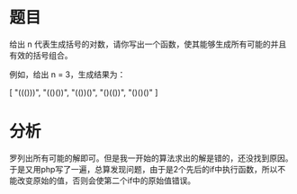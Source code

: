 # 题目

给出 n 代表生成括号的对数，请你写出一个函数，使其能够生成所有可能的并且有效的括号组合。

例如，给出 n = 3，生成结果为：

[
  "((()))",
  "(()())",
  "(())()",
  "()(())",
  "()()()"
]

# 分析

罗列出所有可能的解即可。但是我一开始的算法求出的解是错的，还没找到原因。于是又用php写了一遍，总算发现问题，由于是2个先后的if中执行函数，所以不能改变原始的值，否则会使第二个if中的原始值错误。
